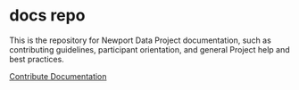 # docs repo

This is the repository for Newport Data Project documentation, such as
contributing guidelines, participant orientation, and general Project help and best
practices.

[Contribute Documentation](CONTRIBUTING.md)
